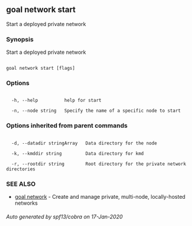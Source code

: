 ## goal network start



Start a deployed private network



### Synopsis



Start a deployed private network



```

goal network start [flags]

```



### Options



```

  -h, --help          help for start

  -n, --node string   Specify the name of a specific node to start

```



### Options inherited from parent commands



```

  -d, --datadir stringArray   Data directory for the node

  -k, --kmddir string         Data directory for kmd

  -r, --rootdir string        Root directory for the private network directories

```



### SEE ALSO



* [goal network](../network/)	 - Create and manage private, multi-node, locally-hosted networks


###### Auto generated by spf13/cobra on 17-Jan-2020

